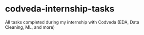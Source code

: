 # codveda-internship-tasks
All tasks completed during my internship with Codveda (EDA, Data Cleaning, ML, and more)
